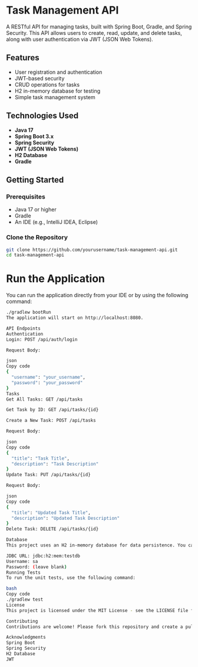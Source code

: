 # Task Management API

A RESTful API for managing tasks, built with Spring Boot, Gradle, and Spring Security. This API allows users to create, read, update, and delete tasks, along with user authentication via JWT (JSON Web Tokens).

## Features

- User registration and authentication
- JWT-based security
- CRUD operations for tasks
- H2 in-memory database for testing
- Simple task management system

## Technologies Used

- **Java 17**
- **Spring Boot 3.x**
- **Spring Security**
- **JWT (JSON Web Tokens)**
- **H2 Database**
- **Gradle**

## Getting Started

### Prerequisites

- Java 17 or higher
- Gradle
- An IDE (e.g., IntelliJ IDEA, Eclipse)

### Clone the Repository

```bash
git clone https://github.com/yourusername/task-management-api.git
cd task-management-api
```
# Run the Application

You can run the application directly from your IDE or by using the following command:

```bash
./gradlew bootRun
The application will start on http://localhost:8080.

API Endpoints
Authentication
Login: POST /api/auth/login

Request Body:

json
Copy code
{
  "username": "your_username",
  "password": "your_password"
}
Tasks
Get All Tasks: GET /api/tasks

Get Task by ID: GET /api/tasks/{id}

Create a New Task: POST /api/tasks

Request Body:

json
Copy code
{
  "title": "Task Title",
  "description": "Task Description"
}
Update Task: PUT /api/tasks/{id}

Request Body:

json
Copy code
{
  "title": "Updated Task Title",
  "description": "Updated Task Description"
}
Delete Task: DELETE /api/tasks/{id}

Database
This project uses an H2 in-memory database for data persistence. You can access the H2 console at http://localhost:8080/h2-console with the following credentials:

JDBC URL: jdbc:h2:mem:testdb
Username: sa
Password: (leave blank)
Running Tests
To run the unit tests, use the following command:

bash
Copy code
./gradlew test
License
This project is licensed under the MIT License - see the LICENSE file for details.

Contributing
Contributions are welcome! Please fork this repository and create a pull request for any features, improvements, or bug fixes.

Acknowledgments
Spring Boot
Spring Security
H2 Database
JWT
